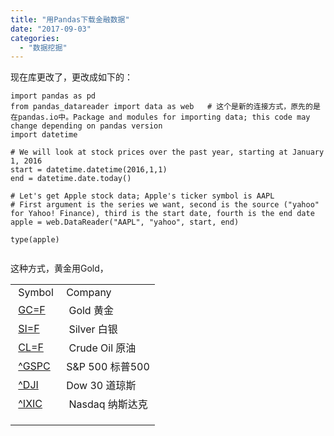 ```yaml
---
title: "用Pandas下载金融数据"
date: "2017-09-03"
categories: 
  - "数据挖掘"
---
```


现在库更改了，更改成如下的：

```
import pandas as pd
from pandas_datareader import data as web   # 这个是新的连接方式，原先的是在pandas.io中。Package and modules for importing data; this code may change depending on pandas version
import datetime

# We will look at stock prices over the past year, starting at January 1, 2016
start = datetime.datetime(2016,1,1)
end = datetime.date.today()
 
# Let's get Apple stock data; Apple's ticker symbol is AAPL
# First argument is the series we want, second is the source ("yahoo" for Yahoo! Finance), third is the start date, fourth is the end date
apple = web.DataReader("AAPL", "yahoo", start, end)
 
type(apple)


```

这种方式，黄金用Gold，

<table><tbody><tr><td>&nbsp;Symbol</td><td>&nbsp;Company</td></tr><tr><td>&nbsp;<a class="Fw(b)" title="Gold" href="https://finance.yahoo.com/quote/GC%3DF?p=GC%3DF" data-symbol="GC=F">GC=F</a></td><td>&nbsp; Gold 黄金</td></tr><tr><td>&nbsp;<a class="Fw(b)" title="Silver" href="https://finance.yahoo.com/quote/SI%3DF?p=SI%3DF" data-symbol="SI=F">SI=F</a></td><td>&nbsp; Silver 白银</td></tr><tr><td>&nbsp;<a class="Fw(b)" title="Crude Oil" href="https://finance.yahoo.com/quote/CL%3DF?p=CL%3DF" data-symbol="CL=F">CL=F</a></td><td>&nbsp; Crude Oil 原油</td></tr><tr><td>&nbsp;<a class="Fw(b)" title="S&amp;P 500" href="https://finance.yahoo.com/quote/%5EGSPC?p=%5EGSPC" data-symbol="^GSPC" data-reactid="47">^GSPC</a></td><td>&nbsp;S&amp;P 500 标普500</td></tr><tr><td>&nbsp;<a class="Fw(b)" title="Dow 30" href="https://finance.yahoo.com/quote/%5EDJI?p=%5EDJI" data-symbol="^DJI" data-reactid="68">^DJI</a></td><td>&nbsp;Dow 30 道琼斯</td></tr><tr><td>&nbsp;<a class="Fw(b)" title="Nasdaq" href="https://finance.yahoo.com/quote/%5EIXIC?p=%5EIXIC" data-symbol="^IXIC" data-reactid="89">^IXIC</a></td><td>&nbsp; Nasdaq 纳斯达克</td></tr><tr><td></td><td></td></tr><tr><td></td><td></td></tr><tr><td></td><td></td></tr></tbody></table>
